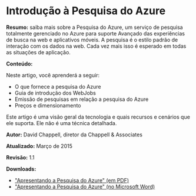 <properties 
	pageTitle="Introdução à pesquisa do Azure | Azure" 
	description="Saiba como a Pesquisa do Azure pode ajudá-lo a criar aplicativos avançados de pesquisa." 
	editor="monicar" 
	manager="mblythe" 
	services="search" 
	documentationCenter="" 
	authors="HeidiSteen"/>

<tags 
	ms.service="multiple" 
	ms.workload="multiple" 
	ms.tgt_pltfrm="na" 
	ms.devlang="na" 
	ms.topic="article" 
	ms.date="03/12/2015" 
	ms.author="heidist"/>

# Introdução à Pesquisa do Azure #

**Resumo:** saiba mais sobre a Pesquisa do Azure, um serviço de pesquisa totalmente gerenciado no Azure para suporte Avançado das experiências de busca na web e aplicativos móveis. A pesquisa é o estilo padrão de interação com os dados na web. Cada vez mais isso é esperado em todas as situações de aplicação.

**Conteúdo:**

Neste artigo, você aprenderá a seguir:

* O que fornece a pesquisa do Azure
* Guia de introdução dos WebJobs
* Emissão de pesquisas em relação a pesquisa do Azure
* Preços e dimensionamento

Este artigo é uma visão geral da tecnologia e quais recursos e cenários que ele suporta. Ele não é uma técnica detalhada.

**Autor:** David Chappell, diretor da Chappell & Associates

**Atualizado:** Março de 2015

**Revisão:** 1.1

**Downloads:**

* <a href="http://go.microsoft.com/fwlink/p/?LinkId=522547" target="_blank">"Apresentando a Pesquisa do Azure" \(em PDF\)</a>
* <a href="http://go.microsoft.com/fwlink/p/?LinkId=529011" target="_blank">"Apresentando a Pesquisa do Azure" \(no Microsoft Word\)</a> <!--HONumber=52-->
